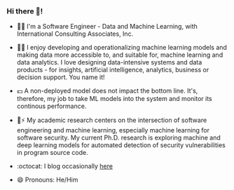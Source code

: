 ### Hi there 👋! 

- 🧑‍💻 I'm a Software Engineer - Data and Machine Learning, with International Consulting Associates, Inc.
- 🌱😄 I enjoy developing and operationalizing machine learning models and making data more accessible to, and suitable for, machine learning and data analytics. I love designing data-intensive systems and data products - for insights, artificial intelligence, analytics, business or decision support. You name it!
- :dollar: A non-deployed model does not impact the bottom line. It's, therefore, my job to take ML models into the system and monitor its continous performance.
- 🔭⚡ My academic research centers on the intersection of software engineering and machine learning, especially machine learning for software security. My current Ph.D. research is exploring machine and deep learning models for automated detection of security vulnerabilities in program source code.
- :octocat: I blog occasionally [here](https://semiu.github.io/)

- 😄 Pronouns: He/Him


<!--
**Semiu/Semiu** is a ✨ _special_ ✨ repository because its `README.md` (this file) appears on your GitHub profile.

Here are some ideas to get you started:


- 👯 I’m looking to collaborate on ...
- 🤔 I’m looking for help with ...
- 💬 Ask me about ...
- 📫 How to reach me: ...


-->
